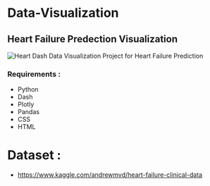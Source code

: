 # Data-Visualization
## Heart Failure Predection Visualization
![Heart](https://github.com/mo7ashraf/Data-Visualization/tree/main/DashFinalProject/assets/background.jpg/200x150 "Heart")
Dash Data Visualization Project for Heart Failure Prediction

### Requirements : 
* Python
* Dash
* Plotly
* Pandas
* CSS
* HTML

# Dataset :
* https://www.kaggle.com/andrewmvd/heart-failure-clinical-data
